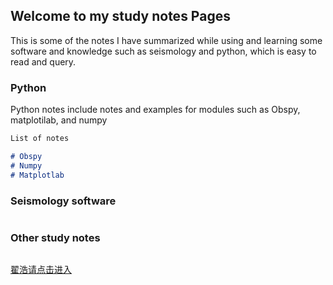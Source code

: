 ## Welcome to my study notes Pages

This is some of the notes I have summarized while using and learning some software and knowledge such as seismology and python, which is easy to read and query.

### Python

Python notes include notes and examples for modules such as Obspy, matplotilab, and numpy

```markdown
List of notes

# Obspy
# Numpy
# Matplotlab

```
### Seismology software

```markdown

```
### Other study notes

```markdown

```

[翟浩请点击进入](https://zhandyg.github.io/Study-notes/joke1.html)


